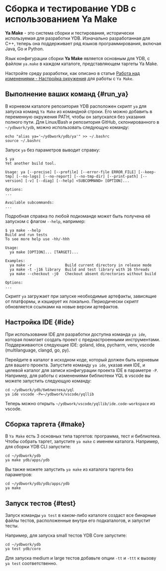 # Сборка и тестирование YDB с использованием Ya Make

**Ya Make** - это система сборки и тестирования, исторически используемая для разработки YDB. Изначально разработанная для C++, теперь она поддерживает ряд языков программирования, включая Java, Go и Python.

Язык конфигурации сборки **Ya Make** является основным для YDB, с файлом `ya.make` в каждом каталоге, представляющем таргеты Ya Make.

Настройте среду разработки, как описано в статье [Работа над изменениями - Настройка окружения](suggest-change.md#envsetup) для работы с `Ya Make`.

## Выполнение ваших команд {#run_ya}

В корневом каталоге репозитория YDB расположен скрипт `ya` для запуска команд `Ya Make` из командной строки. Его можно добавить в переменную окружения PATH, чтобы он запускался без указания полного пути. Для Linux/Bash и репозитория GitHub, склонированного в `~/ydbwork/ydb`, можно использовать следующую команду:

```
echo "alias ya='~/ydbwork/ydb/ya'" >> ~/.bashrc
source ~/.bashrc
```

Запуск `ya` без параметров выводит справку:

```
$ ya
Yet another build tool.

Usage: ya [--precise] [--profile] [--error-file ERROR_FILE] [--keep-tmp] [--no-logs] [--no-report] [--no-tmp-dir] [--print-path] [--version] [-v] [--diag] [--help] <SUBCOMMAND> [OPTION]...

Options:
...

Available subcommands:
...
```

Подробная справка по любой подкоманде может быть получена её запуском с флагом `--help`, например:

```
$ ya make --help
Build and run tests
To see more help use -hh/-hhh

Usage:
  ya make [OPTION]... [TARGET]...

Examples:
  ya make -r               Build current directory in release mode
  ya make -t -j16 library  Build and test library with 16 threads
  ya make --checkout -j0   Checkout absent directories without build

Options:
...
```

Скрипт `ya` загружает при запуске необходимые артефакты, зависящие от платформы, и кэширует их локально. Периодически скрипт обновляется ссылками на новые версии артефактов.

## Настройка IDE {#ide}

При использовании IDE для разработки доступна команда `ya ide`, которая помогает создать проект с преднастроенными инструментами. Поддерживаются следующие IDE: goland, idea, pycharm, venv, vscode (multilanguage, clangd, go, py).

Перейдите в каталог в исходном коде, который должен быть корневым для вашего проекта. Запустите команду `ya ide`, указав имя IDE, и целевой каталог для записи конфигурации проекта IDE в параметре `-P`. Например, для работы с изменениями библиотеки YQL в vscode вы можете запустить следующую команду:

```
cd ~/ydbwork/ydb/библиотека/yql
ya ide vscode -P=~/ydbwork/vscode/yqllib
```

Теперь можно открыть `~/ydbwork/vscode/yqllib/ide.code-workspace` из vscode.

## Сборка таргета {#make}

В `Ya Make` есть 3 основных типа таргетов: программа, тест и библиотека. Чтобы собрать таргет, запустите `ya make` с именем каталога. Например, для сборки YDB CLI запустите:

```
cd ~/ydbwork/ydb
ya make ydb/apps/ydb
```

Вы также можете запустить `ya make` из каталога таргета без параметров:

```
cd ~/ydbwork/ydb/ydb/apps/ydb
ya make
```

## Запуск тестов {#test}

Запуск команды `ya test` в каком-либо каталоге создаст все бинарные файлы тестов, расположенные внутри его подкаталогов, и запустит тесты.

Например, для запуска small тестов YDB Core запустите:

```
cd ~/ydbwork/ydb
ya test ydb/core
```

Для запуска medium и large тестов добавьте опции `-tt` и `-ttt` к вызову `ya test` соответственно.